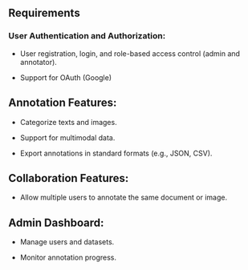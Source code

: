 ## Requirements

### User Authentication and Authorization:

- User registration, login, and role-based access control (admin and annotator).

- Support for OAuth (Google)

## Annotation Features:

- Categorize texts and images.

- Support for multimodal data.

- Export annotations in standard formats (e.g., JSON, CSV).

## Collaboration Features:

- Allow multiple users to annotate the same document or image.

## Admin Dashboard:

- Manage users and datasets.

- Monitor annotation progress.